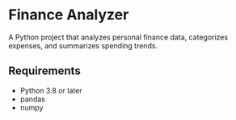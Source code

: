 # Finance Analyzer
A Python project that analyzes personal finance data, categorizes expenses, and summarizes spending trends.  

## Requirements
- Python 3.8 or later
- pandas
- numpy
